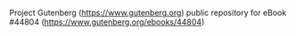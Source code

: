 Project Gutenberg (https://www.gutenberg.org) public repository for eBook #44804 (https://www.gutenberg.org/ebooks/44804)
